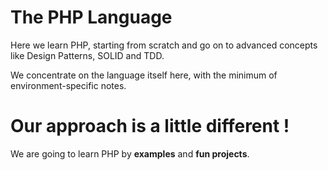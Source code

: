 # The PHP Language
Here we learn PHP, starting from scratch and go on to advanced concepts like Design Patterns, SOLID and TDD.

We concentrate on the language itself here, with the minimum of environment-specific notes.

# Our approach is a little different !
We are going to learn PHP by **examples** and **fun projects**.



